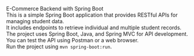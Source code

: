 E-Commerce Backend with Spring Boot  
This is a simple Spring Boot application that provides RESTful APIs for managing student data.  
It includes endpoints to retrieve individual and multiple student records.  
The project uses Spring Boot, Java, and Spring MVC for API development.  
You can test the API using Postman or a web browser.  
Run the project using `mvn spring-boot:run`.  
